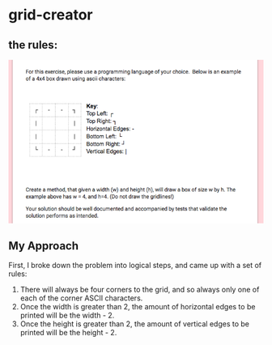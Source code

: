 # grid-creator

## the rules:

![](./images/grid-creator-rules.png)

## My Approach

First, I broke down the problem into logical steps, and came up with a set of rules:

1.  There will always be four corners to the grid, and so always only one of each of the corner ASCII characters.
2.  Once the width is greater than 2, the amount of horizontal edges to be printed will be the width - 2.
3.  Once the height is greater than 2, the amount of vertical edges to be printed will be the height - 2.

